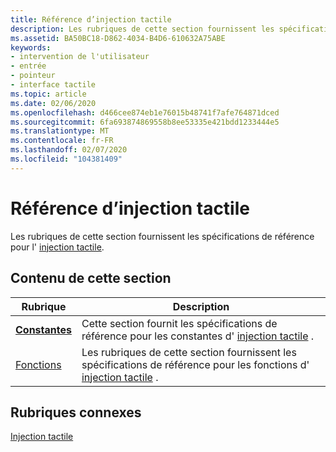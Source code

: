 ```yaml
---
title: Référence d’injection tactile
description: Les rubriques de cette section fournissent les spécifications de référence pour l’injection tactile.
ms.assetid: BA50BC18-D862-4034-B4D6-610632A75ABE
keywords:
- intervention de l'utilisateur
- entrée
- pointeur
- interface tactile
ms.topic: article
ms.date: 02/06/2020
ms.openlocfilehash: d466cee874eb1e76015b48741f7afe764871dced
ms.sourcegitcommit: 6fa693874869558b8ee53335e421bdd1233444e5
ms.translationtype: MT
ms.contentlocale: fr-FR
ms.lasthandoff: 02/07/2020
ms.locfileid: "104381409"
---
```

# <a name="touch-injection-reference"></a>Référence d’injection tactile

Les rubriques de cette section fournissent les spécifications de référence pour l' [injection tactile](touch-injection-portal.md).

## <a name="in-this-section"></a>Contenu de cette section

| Rubrique | Description |
|---|---|
| [**Constantes**](constants.md)<br/> | Cette section fournit les spécifications de référence pour les constantes d' [injection tactile](touch-injection-portal.md) .<br/>              |
| [Fonctions](functions.md)<br/>     | Les rubriques de cette section fournissent les spécifications de référence pour les fonctions d' [injection tactile](touch-injection-portal.md) .<br/> |

## <a name="related-topics"></a>Rubriques connexes

[Injection tactile](touch-injection-portal.md)

